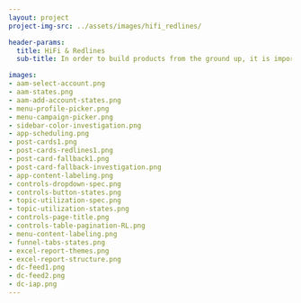 ```yaml
---
layout: project
project-img-src: ../assets/images/hifi_redlines/

header-params:
  title: HiFi & Redlines
  sub-title: In order to build products from the ground up, it is important to have big-picture sight of how to create design systems that scale and capitalize on operational efficiencies like reusable components and styles. Implementing these systems requires an obsession with details, awareness of edge cases, and familiarity with development practices in order to design products that can be successfully implemented.

images:
- aam-select-account.png
- aam-states.png
- aam-add-account-states.png
- menu-profile-picker.png
- menu-campaign-picker.png
- sidebar-color-investigation.png
- app-scheduling.png
- post-cards1.png
- post-cards-redlines1.png
- post-card-fallback1.png
- post-card-fallback-investigation.png
- app-content-labeling.png
- controls-dropdown-spec.png
- controls-button-states.png
- topic-utilization-spec.png
- topic-utilization-states.png
- controls-page-title.png
- controls-table-pagination-RL.png
- menu-content-labeling.png
- funnel-tabs-states.png
- excel-report-themes.png
- excel-report-structure.png
- dc-feed1.png
- dc-feed2.png
- dc-iap.png
---
```

